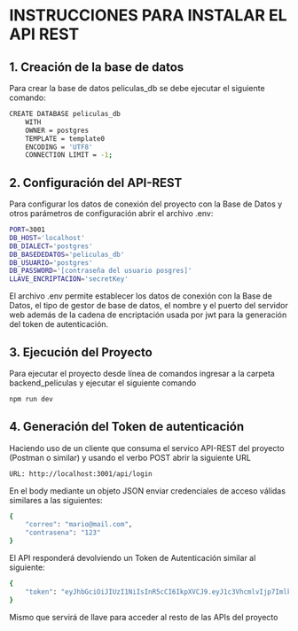 # INSTRUCCIONES PARA INSTALAR EL API REST

## 1. Creación de la base de datos

Para crear la base de datos peliculas_db se debe ejecutar el siguiente comando:

```sh
CREATE DATABASE peliculas_db
    WITH 
    OWNER = postgres
    TEMPLATE = template0
    ENCODING = 'UTF8'
    CONNECTION LIMIT = -1;
```

## 2. Configuración del API-REST

Para configurar los datos de conexión del proyecto con la Base de Datos y otros parámetros de configuración abrir el archivo .env:

```sh
PORT=3001
DB_HOST='localhost'
DB_DIALECT='postgres'
DB_BASEDEDATOS='peliculas_db'
DB_USUARIO='postgres'
DB_PASSWORD='[contraseña del usuario posgres]'
LLAVE_ENCRIPTACION='secretKey'
```

El archivo .env permite establecer los datos de conexión con la Base de Datos, el tipo de gestor de base de datos, el nombre y el puerto del servidor web además de la cadena de encriptación usada por jwt para la generación del token de autenticación.

## 3. Ejecución del Proyecto

Para ejecutar el proyecto desde línea de comandos ingresar a la carpeta backend_peliculas y ejecutar el siguiente comando

```sh
npm run dev
```

## 4. Generación del Token de autenticación

Haciendo uso de un cliente que consuma el servico API-REST del proyecto (Postman o similar) y usando el verbo POST abrir la siguiente URL

```sh
URL: http://localhost:3001/api/login
```

En el body mediante un objeto JSON enviar credenciales de acceso válidas similares a las siguientes:

```sh
{
    "correo": "mario@mail.com",
    "contrasena": "123"
}
```

El API responderá devolviendo un Token de Autenticación similar al siguiente:

```sh
{
    "token": "eyJhbGciOiJIUzI1NiIsInR5cCI6IkpXVCJ9.eyJ1c3VhcmlvIjp7ImlkIjo3LCJub21icmUiOiJNYXJpbyIsImNvcnJlbyI6Im1hcmlvQG1haWwuY29tIiwiY29udHJhc2VuYSI6IjEyMyIsImVzdGFkbyI6dHJ1ZSwiY3JlYXRlZEF0IjoiMjAyMy0wOS0xOFQwMDowMzoyMS4xODBaIiwidXBkYXRlZEF0IjoiMjAyMy0wOS0xOFQwMDowMzoyMS4xODBaIn0sImlhdCI6MTY5NTAwMzM4Mn0.y3va1V53EDaI5UasXvMB77tFXr-jshjubvXQi0_paHU"
}
```

Mismo que servirá de llave para acceder al resto de las APIs del proyecto